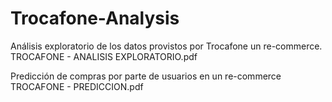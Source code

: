 # Trocafone-Analysis

Análisis exploratorio de los datos provistos por Trocafone un re-commerce.
TROCAFONE - ANALISIS EXPLORATORIO.pdf

Predicción de compras por parte de usuarios en un re-commerce
TROCAFONE - PREDICCION.pdf
